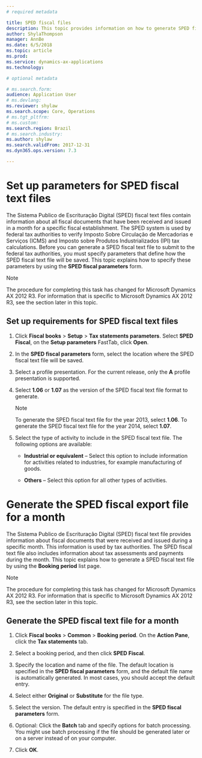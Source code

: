 ```yaml
---
# required metadata

title: SPED fiscal files
description: This topic provides information on how to generate SPED fiscal export files for Brazil. 
author: ShylaThompson
manager: AnnBe
ms.date: 6/5/2018
ms.topic: article
ms.prod: 
ms.service: dynamics-ax-applications
ms.technology:

# optional metadata

# ms.search.form:  
audience: Application User
# ms.devlang: 
ms.reviewer: shylaw
ms.search.scope: Core, Operations
# ms.tgt_pltfrm: 
# ms.custom: 
ms.search.region: Brazil
# ms.search.industry: 
ms.author: shylaw
ms.search.validFrom: 2017-12-31
ms.dyn365.ops.version: 7.3

---
```


# Set up parameters for SPED fiscal text files 

The Sistema Publico de Escrituração Digital (SPED) fiscal text files contain information about all fiscal documents that have been received and issued in a month for a specific fiscal establishment. The SPED system is used by federal tax authorities to verify Imposto Sobre Circulação de Mercadorias e Serviços (ICMS) and Imposto sobre Produtos Industrializados (IPI) tax calculations. Before you can generate a SPED fiscal text file to submit to the federal tax authorities, you must specify parameters that define how the SPED fiscal text file will be saved. This topic explains how to specify these parameters by using the **SPED fiscal parameters** form. 


> [!NOTE]
> The procedure for completing this task has changed for Microsoft Dynamics AX 2012 R3. For information that is specific to Microsoft Dynamics AX 2012 R3, see the section later in this topic.



## Set up requirements for SPED fiscal text files

1.  Click **Fiscal books** \> **Setup** \> **Tax statements parameters**. Select **SPED Fiscal**, on the **Setup parameters** FastTab, click **Open**.

2.  In the **SPED fiscal parameters** form, select the location where the SPED fiscal text file will be saved.

3.  Select a profile presentation. For the current release, only the **A** profile presentation is supported.

4.  Select **1.06** or **1.07** as the version of the SPED fiscal text file format to generate.
    

    > [!NOTE]
    > To generate the SPED fiscal text file for the year 2013, select <STRONG>1.06</STRONG>. To generate the SPED fiscal text file for the year 2014, select <STRONG>1.07</STRONG>.



5.  Select the type of activity to include in the SPED fiscal text file. The following options are available:
    
      - **Industrial or equivalent** – Select this option to include information for activities related to industries, for example manufacturing of goods.
    
      - **Others** – Select this option for all other types of activities.

# Generate the SPED fiscal export file for a month 

The Sistema Publico de Escrituração Digital (SPED) fiscal text file provides information about fiscal documents that were received and issued during a specific month. This information is used by tax authorities. The SPED fiscal text file also includes information about tax assessments and payments during the month. This topic explains how to generate a SPED fiscal text file by using the **Booking period** list page.


> [!NOTE]
> The procedure for completing this task has changed for Microsoft Dynamics AX 2012 R3. For information that is specific to Microsoft Dynamics AX 2012 R3, see the section later in this topic.



## Generate the SPED fiscal text file for a month

1.  Click **Fiscal books** \> **Common** \> **Booking period**. On the **Action Pane**, click the **Tax statements** tab.

2.  Select a booking period, and then click **SPED Fiscal**.

3.  Specify the location and name of the file. The default location is specified in the **SPED fiscal parameters** form, and the default file name is automatically generated. In most cases, you should accept the default entry.

4.  Select either **Original** or **Substitute** for the file type.

5.  Select the version. The default entry is specified in the **SPED fiscal parameters** form.

6.  Optional: Click the **Batch** tab and specify options for batch processing. You might use batch processing if the file should be generated later or on a server instead of on your computer.

7.  Click **OK**.
